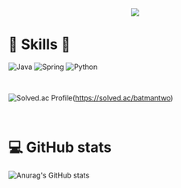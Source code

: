   <div align=center>
	<a href="https://hits.seeyoufarm.com"><img src="https://hits.seeyoufarm.com/api/count/incr/badge.svg?url=https%3A%2F%2Fgithub.com%2Fbong7233&count_bg=%2311C8C1&title_bg=%231D1A1A&icon=tapas.svg&icon_color=%2342C0A9&title=hits&edge_flat=false"/></a>	
  </div>


# :crystal_ball: Skills :crystal_ball:

![Java](https://img.shields.io/badge/Java-red.svg?&style=for-the-badge&logo=Java&logoColor=white)
![Spring](https://img.shields.io/badge/Spring-00739.svg?&style=for-the-badge&logo=Spring&logoColor=white)
![Python](https://img.shields.io/badge/Python-3776AB.svg?&style=for-the-badge&logo=Python&logoColor=white)
	
	
<br>

![Solved.ac Profile](http://mazassumnida.wtf/api/v2/generate_badge?boj=batmantwo)(https://solved.ac/batmantwo)

<br>

# :computer: GitHub stats
![Anurag's GitHub stats](https://github-readme-stats.vercel.app/api?username=bong7233&show_icons=true&theme=radical)
